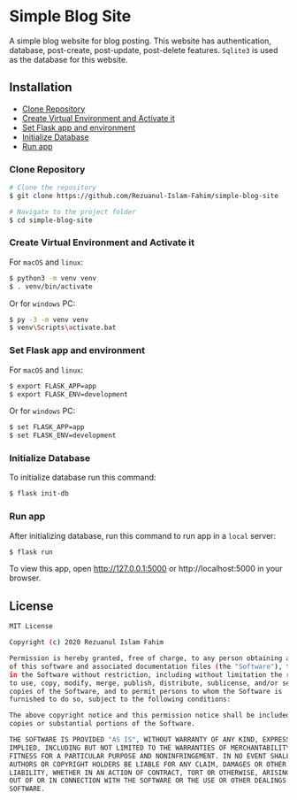 # Simple Blog Site

A simple blog website for blog posting. This website has authentication, database, post-create, post-update,
post-delete features. `Sqlite3` is used as the database for this website.

## Installation

* [Clone Repository](#clone-repository)
* [Create Virtual Environment and Activate it](#create-virtual-environment-and-activate-it)
* [Set Flask app and environment](#set-flask-app-and-environment)
* [Initialize Database](#initialize-database)
* [Run app](#run-app)

### Clone Repository

```bash
# Clone the repository
$ git clone https://github.com/Rezuanul-Islam-Fahim/simple-blog-site

# Navigate to the project folder
$ cd simple-blog-site
```

### Create Virtual Environment and Activate it

For `macOS` and `linux`:

```bash
$ python3 -m venv venv
$ . venv/bin/activate
```

Or for `windows` PC:

```bash
$ py -3 -m venv venv
$ venv\Scripts\activate.bat
```

### Set Flask app and environment

For `macOS` and `linux`:

```bash
$ export FLASK_APP=app
$ export FLASK_ENV=development
```

Or for `windows` PC:

```bash
$ set FLASK_APP=app
$ set FLASK_ENV=development
```

### Initialize Database

To initialize database run this command:

```bash
$ flask init-db
```

### Run app

After initializing database, run this command to run app in a `local` server:

```bash
$ flask run
```

To view this app, open http://127.0.0.1:5000 or http://localhost:5000 in your browser.

## License

```bash
MIT License

Copyright (c) 2020 Rezuanul Islam Fahim

Permission is hereby granted, free of charge, to any person obtaining a copy
of this software and associated documentation files (the "Software"), to deal
in the Software without restriction, including without limitation the rights
to use, copy, modify, merge, publish, distribute, sublicense, and/or sell
copies of the Software, and to permit persons to whom the Software is
furnished to do so, subject to the following conditions:

The above copyright notice and this permission notice shall be included in all
copies or substantial portions of the Software.

THE SOFTWARE IS PROVIDED "AS IS", WITHOUT WARRANTY OF ANY KIND, EXPRESS OR
IMPLIED, INCLUDING BUT NOT LIMITED TO THE WARRANTIES OF MERCHANTABILITY,
FITNESS FOR A PARTICULAR PURPOSE AND NONINFRINGEMENT. IN NO EVENT SHALL THE
AUTHORS OR COPYRIGHT HOLDERS BE LIABLE FOR ANY CLAIM, DAMAGES OR OTHER
LIABILITY, WHETHER IN AN ACTION OF CONTRACT, TORT OR OTHERWISE, ARISING FROM,
OUT OF OR IN CONNECTION WITH THE SOFTWARE OR THE USE OR OTHER DEALINGS IN THE
SOFTWARE.
```